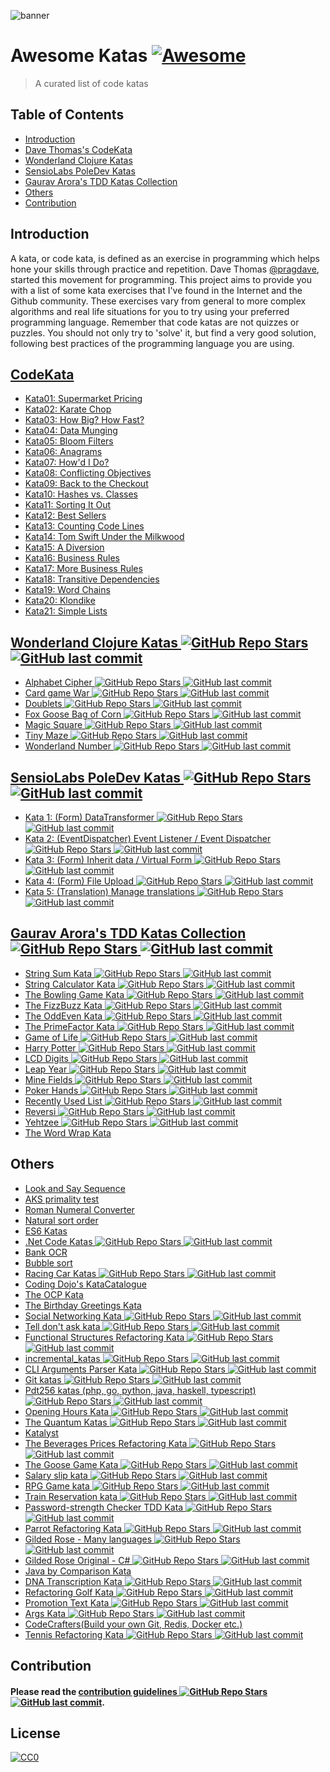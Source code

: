 ![banner](https://github.com/gmontalvoriv/katas/blob/master/images/kata_guruma.png)

# Awesome Katas [![Awesome](https://cdn.rawgit.com/sindresorhus/awesome/d7305f38d29fed78fa85652e3a63e154dd8e8829/media/badge.svg)](https://github.com/sindresorhus/awesome)
> A curated list of code katas

## Table of Contents

- [Introduction](#introduction)
- [Dave Thomas's CodeKata](#codekata)
- [Wonderland Clojure Katas](#wonderland-clojure-katas)
- [SensioLabs PoleDev Katas](#sensiolabs-poledev-katas)
- [Gaurav Arora's TDD Katas Collection](#gaurav-aroras-tdd-katas-collection)
- [Others](#others)
- [Contribution](#contribution)

## Introduction
A kata, or code kata, is defined as an exercise in programming which helps hone your skills through practice and repetition. Dave Thomas [@pragdave](https://twitter.com/pragdave), started this movement for programming. This project aims to provide you with a list of some kata exercises that I've found in the Internet and the Github community. These exercises vary from general to more complex algorithms and real life situations for you to try using your preferred programming language. Remember that code katas are not quizzes or puzzles. You should not only try to 'solve' it, but find a very good solution, following best practices of the programming language you are using.

## [CodeKata](http://codekata.com/)
  - [Kata01: Supermarket Pricing](http://codekata.com/kata/kata01-supermarket-pricing/)
  - [Kata02: Karate Chop](http://codekata.com/kata/kata02-karate-chop/)
  - [Kata03: How Big? How Fast?](http://codekata.com/kata/kata03-how-big-how-fast/)
  - [Kata04: Data Munging](http://codekata.com/kata/kata04-data-munging/)
  - [Kata05: Bloom Filters](http://codekata.com/kata/kata05-bloom-filters/)
  - [Kata06: Anagrams](http://codekata.com/kata/kata06-anagrams/)
  - [Kata07: How'd I Do?](http://codekata.com/kata/kata07-howd-i-do/)
  - [Kata08: Conflicting Objectives](http://codekata.com/kata/kata08-conflicting-objectives/)
  - [Kata09: Back to the Checkout](http://codekata.com/kata/kata09-back-to-the-checkout/)
  - [Kata10: Hashes vs. Classes](http://codekata.com/kata/kata10-hashes-vs-classes/)
  - [Kata11: Sorting It Out](http://codekata.com/kata/kata11-sorting-it-out/)
  - [Kata12: Best Sellers](http://codekata.com/kata/kata12-best-sellers/)
  - [Kata13: Counting Code Lines](http://codekata.com/kata/kata13-counting-code-lines/)
  - [Kata14: Tom Swift Under the Milkwood](http://codekata.com/kata/kata14-tom-swift-under-the-milkwood/)
  - [Kata15: A Diversion](http://codekata.com/kata/kata15-a-diversion/)
  - [Kata16: Business Rules](http://codekata.com/kata/kata16-business-rules/)
  - [Kata17: More Business Rules](http://codekata.com/kata/kata17-more-business-rules/)
  - [Kata18: Transitive Dependencies](http://codekata.com/kata/kata18-transitive-dependencies/)
  - [Kata19: Word Chains](http://codekata.com/kata/kata19-word-chains/)
  - [Kata20: Klondike](http://codekata.com/kata/kata20-klondike/)
  - [Kata21: Simple Lists](http://codekata.com/kata/kata21-simple-lists/)

## [Wonderland Clojure Katas ![GitHub Repo Stars](https://img.shields.io/github/stars/gigasquid/wonderland-clojure-katas) ![GitHub last commit](https://img.shields.io/github/last-commit/gigasquid/wonderland-clojure-katas)](https://github.com/gigasquid/wonderland-clojure-katas)
  - [Alphabet Cipher ![GitHub Repo Stars](https://img.shields.io/github/stars/gigasquid/wonderland-clojure-katas) ![GitHub last commit](https://img.shields.io/github/last-commit/gigasquid/wonderland-clojure-katas)](https://github.com/gigasquid/wonderland-clojure-katas/tree/master/alphabet-cipher)
  - [Card game War ![GitHub Repo Stars](https://img.shields.io/github/stars/gigasquid/wonderland-clojure-katas) ![GitHub last commit](https://img.shields.io/github/last-commit/gigasquid/wonderland-clojure-katas)](https://github.com/gigasquid/wonderland-clojure-katas/tree/master/card-game-war)
  - [Doublets ![GitHub Repo Stars](https://img.shields.io/github/stars/gigasquid/wonderland-clojure-katas) ![GitHub last commit](https://img.shields.io/github/last-commit/gigasquid/wonderland-clojure-katas)](https://github.com/gigasquid/wonderland-clojure-katas/tree/master/doublets)
  - [Fox Goose Bag of Corn ![GitHub Repo Stars](https://img.shields.io/github/stars/gigasquid/wonderland-clojure-katas) ![GitHub last commit](https://img.shields.io/github/last-commit/gigasquid/wonderland-clojure-katas)](https://github.com/gigasquid/wonderland-clojure-katas/tree/master/fox-goose-bag-of-corn)
  - [Magic Square ![GitHub Repo Stars](https://img.shields.io/github/stars/gigasquid/wonderland-clojure-katas) ![GitHub last commit](https://img.shields.io/github/last-commit/gigasquid/wonderland-clojure-katas)](https://github.com/gigasquid/wonderland-clojure-katas/tree/master/magic-square)
  - [Tiny Maze ![GitHub Repo Stars](https://img.shields.io/github/stars/gigasquid/wonderland-clojure-katas) ![GitHub last commit](https://img.shields.io/github/last-commit/gigasquid/wonderland-clojure-katas)](https://github.com/gigasquid/wonderland-clojure-katas/tree/master/tiny-maze)
  - [Wonderland Number ![GitHub Repo Stars](https://img.shields.io/github/stars/gigasquid/wonderland-clojure-katas) ![GitHub last commit](https://img.shields.io/github/last-commit/gigasquid/wonderland-clojure-katas)](https://github.com/gigasquid/wonderland-clojure-katas/tree/master/wonderland-number)

## [SensioLabs PoleDev Katas ![GitHub Repo Stars](https://img.shields.io/github/stars/devdrops/Katas) ![GitHub last commit](https://img.shields.io/github/last-commit/devdrops/Katas)](https://github.com/devdrops/Katas)
  - [Kata 1: (Form) DataTransformer ![GitHub Repo Stars](https://img.shields.io/github/stars/devdrops/Katas) ![GitHub last commit](https://img.shields.io/github/last-commit/devdrops/Katas)](https://github.com/devdrops/Katas/tree/kata-data-transformers)
  - [Kata 2: (EventDispatcher) Event Listener / Event Dispatcher ![GitHub Repo Stars](https://img.shields.io/github/stars/devdrops/Katas) ![GitHub last commit](https://img.shields.io/github/last-commit/devdrops/Katas)](https://github.com/devdrops/Katas/tree/kata-event-listener)
  - [Kata 3: (Form) Inherit data / Virtual Form ![GitHub Repo Stars](https://img.shields.io/github/stars/devdrops/Katas) ![GitHub last commit](https://img.shields.io/github/last-commit/devdrops/Katas)](https://github.com/devdrops/Katas/tree/kata-inherit-data)
  - [Kata 4: (Form) File Upload ![GitHub Repo Stars](https://img.shields.io/github/stars/devdrops/Katas) ![GitHub last commit](https://img.shields.io/github/last-commit/devdrops/Katas)](https://github.com/devdrops/Katas/tree/kata-upload-file)
  - [Kata 5: (Translation) Manage translations ![GitHub Repo Stars](https://img.shields.io/github/stars/devdrops/Katas) ![GitHub last commit](https://img.shields.io/github/last-commit/devdrops/Katas)](https://github.com/devdrops/Katas/tree/kata-translation)

## [Gaurav Arora's TDD Katas Collection ![GitHub Repo Stars](https://img.shields.io/github/stars/garora/TDD-Katas) ![GitHub last commit](https://img.shields.io/github/last-commit/garora/TDD-Katas)](https://github.com/garora/TDD-Katas)
  - [String Sum Kata ![GitHub Repo Stars](https://img.shields.io/github/stars/garora/TDD-Katas) ![GitHub last commit](https://img.shields.io/github/last-commit/garora/TDD-Katas)](https://github.com/garora/TDD-Katas#string-sum-kata)
  - [String Calculator Kata ![GitHub Repo Stars](https://img.shields.io/github/stars/garora/TDD-Katas) ![GitHub last commit](https://img.shields.io/github/last-commit/garora/TDD-Katas)](https://github.com/garora/TDD-Katas#string-calculator-kata-via-roy-osherove)
  - [The Bowling Game Kata ![GitHub Repo Stars](https://img.shields.io/github/stars/garora/TDD-Katas) ![GitHub last commit](https://img.shields.io/github/last-commit/garora/TDD-Katas)](https://github.com/garora/TDD-Katas#the-bowling-game-kata-via-uncle-bob)
  - [The FizzBuzz Kata ![GitHub Repo Stars](https://img.shields.io/github/stars/garora/TDD-Katas) ![GitHub last commit](https://img.shields.io/github/last-commit/garora/TDD-Katas)](https://github.com/garora/TDD-Katas#the-fizzbuzz-kata)
  - [The OddEven Kata ![GitHub Repo Stars](https://img.shields.io/github/stars/garora/TDD-Katas) ![GitHub last commit](https://img.shields.io/github/last-commit/garora/TDD-Katas)](https://github.com/garora/TDD-Katas#the-oddeven-kata)
  - [The PrimeFactor Kata ![GitHub Repo Stars](https://img.shields.io/github/stars/garora/TDD-Katas) ![GitHub last commit](https://img.shields.io/github/last-commit/garora/TDD-Katas)](https://github.com/garora/TDD-Katas#the-primefactor-kata-via-uncle-bob)
  - [Game of Life ![GitHub Repo Stars](https://img.shields.io/github/stars/garora/TDD-Katas) ![GitHub last commit](https://img.shields.io/github/last-commit/garora/TDD-Katas)](https://github.com/garora/TDD-Katas#game-of-life-)
  - [Harry Potter ![GitHub Repo Stars](https://img.shields.io/github/stars/garora/TDD-Katas) ![GitHub last commit](https://img.shields.io/github/last-commit/garora/TDD-Katas)](https://github.com/garora/TDD-Katas#harry-potter-)
  - [LCD Digits ![GitHub Repo Stars](https://img.shields.io/github/stars/garora/TDD-Katas) ![GitHub last commit](https://img.shields.io/github/last-commit/garora/TDD-Katas)](https://github.com/garora/TDD-Katas#lcd-digits-)
  - [Leap Year ![GitHub Repo Stars](https://img.shields.io/github/stars/garora/TDD-Katas) ![GitHub last commit](https://img.shields.io/github/last-commit/garora/TDD-Katas)](https://github.com/garora/TDD-Katas#leap-year-)
  - [Mine Fields ![GitHub Repo Stars](https://img.shields.io/github/stars/garora/TDD-Katas) ![GitHub last commit](https://img.shields.io/github/last-commit/garora/TDD-Katas)](https://github.com/garora/TDD-Katas#mine-fields-)
  - [Poker Hands ![GitHub Repo Stars](https://img.shields.io/github/stars/garora/TDD-Katas) ![GitHub last commit](https://img.shields.io/github/last-commit/garora/TDD-Katas)](https://github.com/garora/TDD-Katas#poker-hands)
  - [Recently Used List ![GitHub Repo Stars](https://img.shields.io/github/stars/garora/TDD-Katas) ![GitHub last commit](https://img.shields.io/github/last-commit/garora/TDD-Katas)](https://github.com/garora/TDD-Katas#recently-used-list-)
  - [Reversi ![GitHub Repo Stars](https://img.shields.io/github/stars/garora/TDD-Katas) ![GitHub last commit](https://img.shields.io/github/last-commit/garora/TDD-Katas)](https://github.com/garora/TDD-Katas#reversi-)
  - [Yehtzee ![GitHub Repo Stars](https://img.shields.io/github/stars/garora/TDD-Katas) ![GitHub last commit](https://img.shields.io/github/last-commit/garora/TDD-Katas)](https://github.com/garora/TDD-Katas#yehtzee-)
  - [The Word Wrap Kata](http://codingdojo.org/cgi-bin/wiki.pl?KataWordWrap)

## Others
  - [Look and Say Sequence](https://en.wikipedia.org/wiki/Look-and-say_sequence)
  - [AKS primality test](https://en.wikipedia.org/wiki/AKS_primality_test)
  - [Roman Numeral Converter](https://en.wikipedia.org/wiki/Roman_numerals)
  - [Natural sort order](https://en.wikipedia.org/wiki/Natural_sort_order)
  - [ES6 Katas](http://es6katas.org/)
  - [.Net Code Katas ![GitHub Repo Stars](https://img.shields.io/github/stars/AlanBarber/CodeKatas) ![GitHub last commit](https://img.shields.io/github/last-commit/AlanBarber/CodeKatas)](https://github.com/AlanBarber/CodeKatas)
  - [Bank OCR](http://code.joejag.com/coding-dojo/bank-ocr/)
  - [Bubble sort](https://en.wikipedia.org/wiki/Bubble_sort)
  - [Racing Car Katas ![GitHub Repo Stars](https://img.shields.io/github/stars/emilybache/Racing-Car-Katas) ![GitHub last commit](https://img.shields.io/github/last-commit/emilybache/Racing-Car-Katas)](https://github.com/emilybache/Racing-Car-Katas)
  - [Coding Dojo's KataCatalogue](http://codingdojo.org/KataCatalogue/)
  - [The OCP Kata](http://matteo.vaccari.name/blog/archives/293)
  - [The Birthday Greetings Kata](http://matteo.vaccari.name/blog/archives/154)
  - [Social Networking Kata ![GitHub Repo Stars](https://img.shields.io/github/stars/sandromancuso/social_networking_kata) ![GitHub last commit](https://img.shields.io/github/last-commit/sandromancuso/social_networking_kata)](https://github.com/sandromancuso/social_networking_kata)
  - [Tell don't ask kata ![GitHub Repo Stars](https://img.shields.io/github/stars/gabrieletondi/tell-dont-ask-kata) ![GitHub last commit](https://img.shields.io/github/last-commit/gabrieletondi/tell-dont-ask-kata)](https://github.com/gabrieletondi/tell-dont-ask-kata)  
  - [Functional Structures Refactoring Kata ![GitHub Repo Stars](https://img.shields.io/github/stars/matteobaglini/functional-structures-refactoring-kata) ![GitHub last commit](https://img.shields.io/github/last-commit/matteobaglini/functional-structures-refactoring-kata)](https://github.com/matteobaglini/functional-structures-refactoring-kata)
  - [incremental_katas ![GitHub Repo Stars](https://img.shields.io/github/stars/Gianfrancoalongi/incremental_katas) ![GitHub last commit](https://img.shields.io/github/last-commit/Gianfrancoalongi/incremental_katas)](https://github.com/Gianfrancoalongi/incremental_katas)
  - [CLI Arguments Parser Kata ![GitHub Repo Stars](https://img.shields.io/github/stars/ivoputzer/cli-args-parser-kata) ![GitHub last commit](https://img.shields.io/github/last-commit/ivoputzer/cli-args-parser-kata)](https://github.com/ivoputzer/cli-args-parser-kata)
  - [Git katas ![GitHub Repo Stars](https://img.shields.io/github/stars/praqma-training/gitkatas) ![GitHub last commit](https://img.shields.io/github/last-commit/praqma-training/gitkatas)](https://github.com/praqma-training/gitkatas)
  - [Pdt256 katas (php, go, python, java, haskell, typescript) ![GitHub Repo Stars](https://img.shields.io/github/stars/pdt256/kata) ![GitHub last commit](https://img.shields.io/github/last-commit/pdt256/kata)](https://github.com/pdt256/kata)
  - [Opening Hours Kata ![GitHub Repo Stars](https://img.shields.io/github/stars/christian-fei/opening-hours-kata) ![GitHub last commit](https://img.shields.io/github/last-commit/christian-fei/opening-hours-kata)](https://github.com/christian-fei/opening-hours-kata)
  - [The Quantum Katas ![GitHub Repo Stars](https://img.shields.io/github/stars/Microsoft/QuantumKatas) ![GitHub last commit](https://img.shields.io/github/last-commit/Microsoft/QuantumKatas)](https://github.com/Microsoft/QuantumKatas)
  - [Katalyst](https://katalyst.codurance.com/)
  - [The Beverages Prices Refactoring Kata ![GitHub Repo Stars](https://img.shields.io/github/stars/trikitrok/beverages_pricing_refactoring_kata) ![GitHub last commit](https://img.shields.io/github/last-commit/trikitrok/beverages_pricing_refactoring_kata)](https://github.com/trikitrok/beverages_pricing_refactoring_kata)
  - [The Goose Game Kata ![GitHub Repo Stars](https://img.shields.io/github/stars/xpeppers/goose-game-kata) ![GitHub last commit](https://img.shields.io/github/last-commit/xpeppers/goose-game-kata)](https://github.com/xpeppers/goose-game-kata)
  - [Salary slip kata ![GitHub Repo Stars](https://img.shields.io/github/stars/sandromancuso/salaryslipkata) ![GitHub last commit](https://img.shields.io/github/last-commit/sandromancuso/salaryslipkata)](https://github.com/sandromancuso/salaryslipkata)
  - [RPG Game kata ![GitHub Repo Stars](https://img.shields.io/github/stars/ardalis/kata-catalog) ![GitHub last commit](https://img.shields.io/github/last-commit/ardalis/kata-catalog)](https://github.com/ardalis/kata-catalog/blob/master/katas/RPG%20Combat.md)
  - [Train Reservation kata ![GitHub Repo Stars](https://img.shields.io/github/stars/emilybache/KataTrainReservation) ![GitHub last commit](https://img.shields.io/github/last-commit/emilybache/KataTrainReservation)](https://github.com/emilybache/KataTrainReservation)
  - [Password-strength Checker TDD Kata ![GitHub Repo Stars](https://img.shields.io/github/stars/xpepper/PasswordStrengthChecker) ![GitHub last commit](https://img.shields.io/github/last-commit/xpepper/PasswordStrengthChecker)](https://github.com/xpepper/PasswordStrengthChecker)
  - [Parrot Refactoring Kata ![GitHub Repo Stars](https://img.shields.io/github/stars/emilybache/Parrot-Refactoring-Kata) ![GitHub last commit](https://img.shields.io/github/last-commit/emilybache/Parrot-Refactoring-Kata)](https://github.com/emilybache/Parrot-Refactoring-Kata)
  - [Gilded Rose - Many languages ![GitHub Repo Stars](https://img.shields.io/github/stars/emilybache/GildedRose-Refactoring-Kata) ![GitHub last commit](https://img.shields.io/github/last-commit/emilybache/GildedRose-Refactoring-Kata)](https://github.com/emilybache/GildedRose-Refactoring-Kata)
  - [Gilded Rose Original - C# ![GitHub Repo Stars](https://img.shields.io/github/stars/NotMyself/GildedRose) ![GitHub last commit](https://img.shields.io/github/last-commit/NotMyself/GildedRose)](https://github.com/NotMyself/GildedRose)
  - [Java by Comparison Kata](https://java.by-comparison.com/kata)
  - [DNA Transcription Kata ![GitHub Repo Stars](https://img.shields.io/github/stars/nickdelgrosso/dna-transcription-kata) ![GitHub last commit](https://img.shields.io/github/last-commit/nickdelgrosso/dna-transcription-kata)](https://github.com/nickdelgrosso/dna-transcription-kata)
  - [Refactoring Golf Kata ![GitHub Repo Stars](https://img.shields.io/github/stars/daviddenton/refactoring-golf) ![GitHub last commit](https://img.shields.io/github/last-commit/daviddenton/refactoring-golf)](https://github.com/daviddenton/refactoring-golf)
  - [Promotion Text Kata ![GitHub Repo Stars](https://img.shields.io/github/stars/nealhu/promotion-text-kata) ![GitHub last commit](https://img.shields.io/github/last-commit/nealhu/promotion-text-kata)](https://github.com/nealhu/promotion-text-kata)
  - [Args Kata ![GitHub Repo Stars](https://img.shields.io/github/stars/nealhu/args-kata) ![GitHub last commit](https://img.shields.io/github/last-commit/nealhu/args-kata)](https://github.com/nealhu/args-kata)
  - [CodeCrafters(Build your own Git, Redis, Docker etc.)](https://app.codecrafters.io/tracks?r=8Ol)
  - [Tennis Refactoring Kata ![GitHub Repo Stars](https://img.shields.io/github/stars/emilybache/Tennis-Refactoring-Kata) ![GitHub last commit](https://img.shields.io/github/last-commit/emilybache/Tennis-Refactoring-Kata)](https://github.com/emilybache/Tennis-Refactoring-Kata)
  
## Contribution
  
#### Please read the [contribution guidelines ![GitHub Repo Stars](https://img.shields.io/github/stars/gmontalvoriv/katas) ![GitHub last commit](https://img.shields.io/github/last-commit/gmontalvoriv/katas)](https://github.com/gmontalvoriv/katas/blob/master/CONTRIBUTING.md).

## License

[![CC0](https://i.creativecommons.org/p/zero/1.0/88x31.png)](https://creativecommons.org/publicdomain/zero/1.0/)
